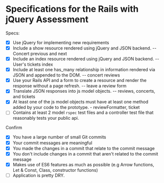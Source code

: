 # Specifications for the Rails with jQuery Assessment

Specs:
- [x] Use jQuery for implementing new requirements
- [x] Include a show resource rendered using jQuery and JSON backend. -- Concert previous and next
- [x] Include an index resource rendered using jQuery and JSON backend. -- User's tickets index
- [x] Include at least one has_many relationship in information rendered via JSON and appended to the DOM. -- concert reviews
- [x] Use your Rails API and a form to create a resource and render the response without a page refresh. -- leave a review form
- [x] Translate JSON responses into js model objects. -- reviews, concerts, and tickets
- [x] At least one of the js model objects must have at least one method added by your code to the prototype. - reviewFormatter, ticket
- [ ] Contains at least 2 model `rspec` test files and a controller test file that reasonably tests your public api.

Confirm
- [x] You have a large number of small Git commits
- [x] Your commit messages are meaningful
- [x] You made the changes in a commit that relate to the commit message
- [x] You don't include changes in a commit that aren't related to the commit message
- [x] Makes use of ES6 features as much as possible (e.g Arrow functions, Let & Const, Class, constructor functions)
- [ ] Application is pretty DRY.
